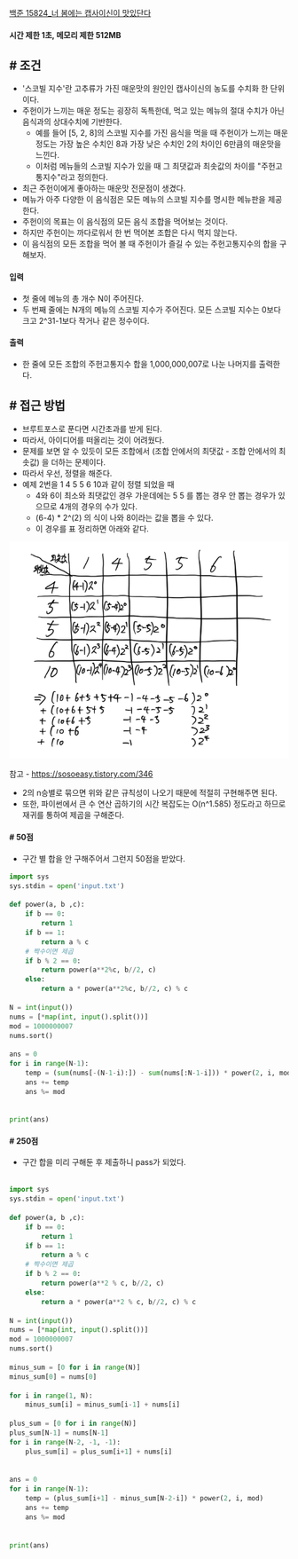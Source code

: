 
[백준 15824_너 봄에는 캡사이신이 맛있단다](https://www.acmicpc.net/problem/15824)


#### **시간 제한 1초, 메모리 제한 512MB**

## **# 조건**

- '스코빌 지수'란 고추류가 가진 매운맛의 원인인 캡사이신의 농도를 수치화 한 단위이다. 
- 주헌이가 느끼는 매운 정도는 굉장히 독특한데, 먹고 있는 메뉴의 절대 수치가 아닌 음식과의 상대수치에 기반한다. 
	- 예를 들어 [5, 2, 8]의 스코빌 지수를 가진 음식을 먹을 때 주헌이가 느끼는 매운 정도는 가장 높은 수치인 8과 가장 낮은 수치인 2의 차이인 6만큼의 매운맛을 느낀다. 
	- 이처럼 메뉴들의 스코빌 지수가 있을 때 그 최댓값과 최솟값의 차이를 "주헌고통지수"라고 정의한다.
- 최근 주헌이에게 좋아하는 매운맛 전문점이 생겼다. 
- 메뉴가 아주 다양한 이 음식점은 모든 메뉴의 스코빌 지수를 명시한 메뉴판을 제공한다. 
- 주헌이의 목표는 이 음식점의 모든 음식 조합을 먹어보는 것이다. 
- 하지만 주헌이는 까다로워서 한 번 먹어본 조합은 다시 먹지 않는다.
- 이 음식점의 모든 조합을 먹어 볼 때 주헌이가 즐길 수 있는 주헌고통지수의 합을 구해보자.



#### **입력**
- 첫 줄에 메뉴의 총 개수 N이 주어진다.
- 두 번째 줄에는 N개의 메뉴의 스코빌 지수가 주어진다. 모든 스코빌 지수는 0보다 크고 2^31-1보다 작거나 같은 정수이다.


#### **출력**
- 한 줄에 모든 조합의 주헌고통지수 합을 1,000,000,007로 나눈 나머지를 출력한다.


## **# 접근 방법**

- 브루트포스로 푼다면 시간초과를 받게 된다.
- 따라서, 아이디어를 떠올리는 것이 어려웠다.
- 문제를 보면 알 수 있듯이 모든 조합에서 (조합 안에서의 최댓값 - 조합 안에서의 최솟값) 을 더하는 문제이다.
- 따라서 우선, 정렬을 해준다.
- 예제 2번을 1 4 5 5 6 10과 같이 정렬 되었을 때
	- 4와 6이 최소와 최댓값인 경우 가운데에는 5 5 를 뽑는 경우 안 뽑는 경우가 있으므로 4개의 경우의 수가 있다.
	- (6-4) * 2^(2) 의 식이 나와 8이라는 값을 뽑을 수 있다.
	- 이 경우를 표 정리하면 아래와 같다.

![](assets/Pasted%20image%2020230627165557.png)

참고 - https://sosoeasy.tistory.com/346

- 2의 n승별로 묶으면 위와 같은 규칙성이 나오기 때문에 적절히 구현해주면 된다.
- 또한, 파이썬에서 큰 수 연산 곱하기의 시간 복잡도는 O(n^1.585) 정도라고 하므로 재귀를 통하여 제곱을 구해준다.

#### # **50점**
- 구간 별 합을 안 구해주어서 그런지 50점을 받았다.

```python 
import sys  
sys.stdin = open('input.txt')  
  
def power(a, b ,c):  
    if b == 0:  
        return 1  
    if b == 1:  
        return a % c  
    # 짝수이면 제곱  
    if b % 2 == 0:  
        return power(a**2%c, b//2, c)  
    else:  
        return a * power(a**2%c, b//2, c) % c  
  
N = int(input())  
nums = [*map(int, input().split())]  
mod = 1000000007  
nums.sort()  
  
ans = 0  
for i in range(N-1):  
    temp = (sum(nums[-(N-1-i):]) - sum(nums[:N-1-i])) * power(2, i, mod)  
    ans += temp  
    ans %= mod  
  
  
print(ans)
```



#### **# 250점**

- 구간 합을 미리 구해둔 후 제출하니 pass가 되었다.


```python

import sys  
sys.stdin = open('input.txt')  
  
def power(a, b ,c):  
    if b == 0:  
        return 1  
    if b == 1:  
        return a % c  
    # 짝수이면 제곱  
    if b % 2 == 0:  
        return power(a**2 % c, b//2, c)  
    else:  
        return a * power(a**2 % c, b//2, c) % c  
  
N = int(input())  
nums = [*map(int, input().split())]  
mod = 1000000007  
nums.sort()  
  
minus_sum = [0 for i in range(N)]  
minus_sum[0] = nums[0]  
  
for i in range(1, N):  
    minus_sum[i] = minus_sum[i-1] + nums[i]  
  
plus_sum = [0 for i in range(N)]  
plus_sum[N-1] = nums[N-1]  
for i in range(N-2, -1, -1):  
    plus_sum[i] = plus_sum[i+1] + nums[i]  
  
  
ans = 0  
for i in range(N-1):  
    temp = (plus_sum[i+1] - minus_sum[N-2-i]) * power(2, i, mod)  
    ans += temp  
    ans %= mod  
  
  
print(ans)
```